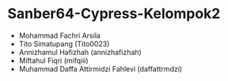 # Sanber64-Cypress-Kelompok2
- Mohammad Fachri Arsila 
- Tito Simatupang (Tito0023)
- Annizhamul Hafizhah (annizhafizhah)
- Miftahul Fiqri (mifqiii)
- Muhammad Daffa Attirmidzi Fahlevi (daffattrmdzi)
